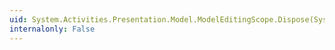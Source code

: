 ```yaml
---
uid: System.Activities.Presentation.Model.ModelEditingScope.Dispose(System.Boolean)
internalonly: False
---
```

